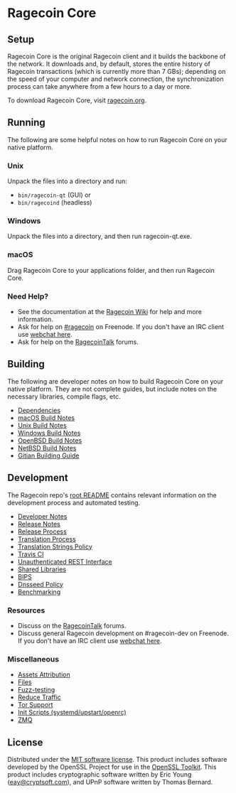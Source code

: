 Ragecoin Core
=============

Setup
---------------------
Ragecoin Core is the original Ragecoin client and it builds the backbone of the network. It downloads and, by default, stores the entire history of Ragecoin transactions (which is currently more than 7 GBs); depending on the speed of your computer and network connection, the synchronization process can take anywhere from a few hours to a day or more.

To download Ragecoin Core, visit [ragecoin.org](https://ragecoin.org).

Running
---------------------
The following are some helpful notes on how to run Ragecoin Core on your native platform.

### Unix

Unpack the files into a directory and run:

- `bin/ragecoin-qt` (GUI) or
- `bin/ragecoind` (headless)

### Windows

Unpack the files into a directory, and then run ragecoin-qt.exe.

### macOS

Drag Ragecoin Core to your applications folder, and then run Ragecoin Core.

### Need Help?

* See the documentation at the [Ragecoin Wiki](https://ragecoin.info/)
for help and more information.
* Ask for help on [#ragecoin](http://webchat.freenode.net?channels=ragecoin) on Freenode. If you don't have an IRC client use [webchat here](http://webchat.freenode.net?channels=ragecoin).
* Ask for help on the [RagecoinTalk](https://ragecointalk.io/) forums.

Building
---------------------
The following are developer notes on how to build Ragecoin Core on your native platform. They are not complete guides, but include notes on the necessary libraries, compile flags, etc.

- [Dependencies](dependencies.md)
- [macOS Build Notes](build-osx.md)
- [Unix Build Notes](build-unix.md)
- [Windows Build Notes](build-windows.md)
- [OpenBSD Build Notes](build-openbsd.md)
- [NetBSD Build Notes](build-netbsd.md)
- [Gitian Building Guide](gitian-building.md)

Development
---------------------
The Ragecoin repo's [root README](/README.md) contains relevant information on the development process and automated testing.

- [Developer Notes](developer-notes.md)
- [Release Notes](release-notes.md)
- [Release Process](release-process.md)
- [Translation Process](translation_process.md)
- [Translation Strings Policy](translation_strings_policy.md)
- [Travis CI](travis-ci.md)
- [Unauthenticated REST Interface](REST-interface.md)
- [Shared Libraries](shared-libraries.md)
- [BIPS](bips.md)
- [Dnsseed Policy](dnsseed-policy.md)
- [Benchmarking](benchmarking.md)

### Resources
* Discuss on the [RagecoinTalk](https://ragecointalk.io/) forums.
* Discuss general Ragecoin development on #ragecoin-dev on Freenode. If you don't have an IRC client use [webchat here](http://webchat.freenode.net/?channels=ragecoin-dev).

### Miscellaneous
- [Assets Attribution](assets-attribution.md)
- [Files](files.md)
- [Fuzz-testing](fuzzing.md)
- [Reduce Traffic](reduce-traffic.md)
- [Tor Support](tor.md)
- [Init Scripts (systemd/upstart/openrc)](init.md)
- [ZMQ](zmq.md)

License
---------------------
Distributed under the [MIT software license](/COPYING).
This product includes software developed by the OpenSSL Project for use in the [OpenSSL Toolkit](https://www.openssl.org/). This product includes
cryptographic software written by Eric Young ([eay@cryptsoft.com](mailto:eay@cryptsoft.com)), and UPnP software written by Thomas Bernard.
